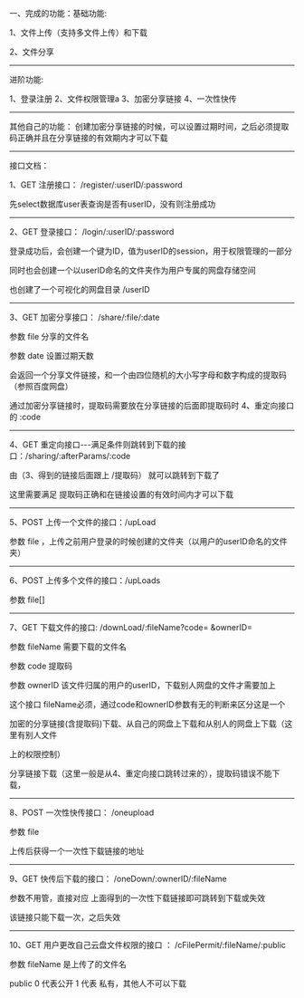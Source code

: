 一、完成的功能：基础功能: 

1、文件上传（支持多文件上传）和下载

2、文件分享

-------------------------------------------------------------------------------------------------
进阶功能:

1、登录注册
2、文件权限管理a
3、加密分享链接
4、一次性快传

------------------------------------------------------------------------------------------
其他自己的功能：
创建加密分享链接的时候，可以设置过期时间，之后必须提取码正确并且在分享链接的有效期内才可以下载
                     
-----------------------------------------------------------------------------
接口文档：

1、GET     注册接口：                     /register/:userID/:password

先select数据库user表查询是否有userID，没有则注册成功


-------------------------------------------------------------------------------
2、GET      登录接口：                    /login/:userID/:password

登录成功后，会创建一个键为ID，值为userID的session，用于权限管理的一部分

同时也会创建一个以userID命名的文件夹作为用户专属的网盘存储空间

也创建了一个可视化的网盘目录 /userID


-----------------------------------------------------------------------------
3、GET       加密分享接口：           /share/:file/:date   

参数 file     分享的文件名

参数 date  设置过期天数

会返回一个分享文件链接，和一个由四位随机的大小写字母和数字构成的提取码（参照百度网盘）

通过加密分享链接时，提取码需要放在分享链接的后面即提取码时 4、重定向接口的 :code


-----------------------------------------------------------------------------------
4、GET        重定向接口---满足条件则跳转到下载的接口：/sharing/:afterParams/:code   

 由（3、得到的链接后面跟上  /提取码） 就可以跳转到下载了

这里需要满足 提取码正确和在链接设置的有效时间内才可以下载


-------------------------------------------------------------------------------------
5、POST     上传一个文件的接口：/upLoad

参数 file  ，上传之前用户登录的时候创建的文件夹（以用户的userID命名的文件夹）


------------------------------------------------------------------------------------
6、POST     上传多个文件的接口：/upLoads

参数 file[]


------------------------------------------------------------------------------------
7、GET        下载文件的接口:         /downLoad/:fileName?code=  &ownerID= 

参数 fileName  需要下载的文件名

参数 code          提取码

参数 ownerID    该文件归属的用户的userID，下载别人网盘的文件才需要加上

这个接口 fileName必须，通过code和ownerID参数有无的判断来区分这是一个

加密的分享链接(含提取码)下载、从自己的网盘上下载和从别人的网盘上下载（这里有别人文件

上的权限控制） 

分享链接下载（这里一般是从4、重定向接口跳转过来的），提取码错误不能下载，


--------------------------------------------------------------------------
8、POST      一次性快传接口：     /oneupload

参数 file   

上传后获得一个一次性下载链接的地址


--------------------------------------------------------------------------------
9、GET         快传后下载的接口： /oneDown/:ownerID/:fileName

参数不用管，直接对应 上面得到的一次性下载链接即可跳转到下载或失效

该链接只能下载一次，之后失效


----------------------------------------------------------------------------------
10、GET       用户更改自己云盘文件权限的接口 ：  /cFilePermit/:fileName/:public

参数 fileName 是上传了的文件名

public  0 代表公开   1 代表 私有，其他人不可以下载











                          

